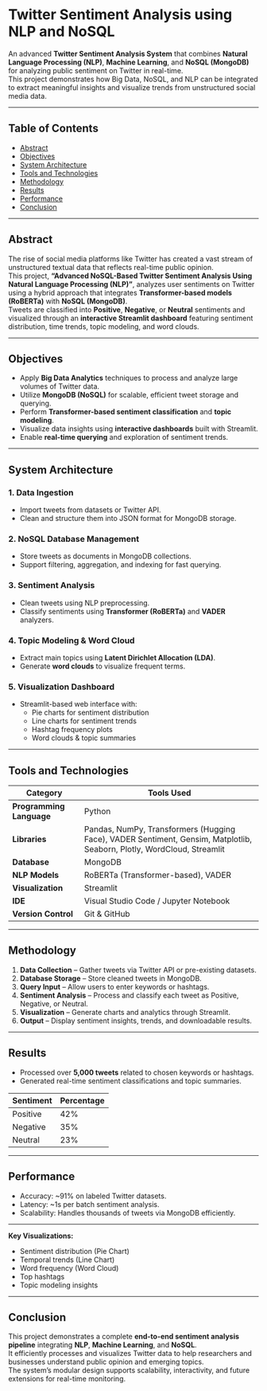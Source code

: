 # Twitter Sentiment Analysis using NLP and NoSQL

An advanced **Twitter Sentiment Analysis System** that combines **Natural Language Processing (NLP)**, **Machine Learning**, and **NoSQL (MongoDB)** for analyzing public sentiment on Twitter in real-time.  
This project demonstrates how Big Data, NoSQL, and NLP can be integrated to extract meaningful insights and visualize trends from unstructured social media data.

---

## Table of Contents
- [Abstract](#abstract)
- [Objectives](#objectives)
- [System Architecture](#system-architecture)
- [Tools and Technologies](#tools-and-technologies)
- [Methodology](#methodology)
- [Results](#results)
- [Performance](#performance)
- [Conclusion](#conclusion)
 
---

## Abstract

The rise of social media platforms like Twitter has created a vast stream of unstructured textual data that reflects real-time public opinion.  
This project, **“Advanced NoSQL-Based Twitter Sentiment Analysis Using Natural Language Processing (NLP)”**, analyzes user sentiments on Twitter using a hybrid approach that integrates **Transformer-based models (RoBERTa)** with **NoSQL (MongoDB)**.  
Tweets are classified into **Positive**, **Negative**, or **Neutral** sentiments and visualized through an **interactive Streamlit dashboard** featuring sentiment distribution, time trends, topic modeling, and word clouds.

---

## Objectives

- Apply **Big Data Analytics** techniques to process and analyze large volumes of Twitter data.  
- Utilize **MongoDB (NoSQL)** for scalable, efficient tweet storage and querying.  
- Perform **Transformer-based sentiment classification** and **topic modeling**.  
- Visualize data insights using **interactive dashboards** built with Streamlit.  
- Enable **real-time querying** and exploration of sentiment trends.

---

## System Architecture

### 1. Data Ingestion
- Import tweets from datasets or Twitter API.  
- Clean and structure them into JSON format for MongoDB storage.

### 2. NoSQL Database Management
- Store tweets as documents in MongoDB collections.  
- Support filtering, aggregation, and indexing for fast querying.

### 3. Sentiment Analysis
- Clean tweets using NLP preprocessing.  
- Classify sentiments using **Transformer (RoBERTa)** and **VADER** analyzers.

### 4. Topic Modeling & Word Cloud
- Extract main topics using **Latent Dirichlet Allocation (LDA)**.  
- Generate **word clouds** to visualize frequent terms.

### 5. Visualization Dashboard
- Streamlit-based web interface with:
  - Pie charts for sentiment distribution  
  - Line charts for sentiment trends  
  - Hashtag frequency plots  
  - Word clouds & topic summaries

---

## Tools and Technologies

| Category | Tools Used |
|-----------|-------------|
| **Programming Language** | Python |
| **Libraries** | Pandas, NumPy, Transformers (Hugging Face), VADER Sentiment, Gensim, Matplotlib, Seaborn, Plotly, WordCloud, Streamlit |
| **Database** | MongoDB |
| **NLP Models** | RoBERTa (Transformer-based), VADER |
| **Visualization** | Streamlit |
| **IDE** | Visual Studio Code / Jupyter Notebook |
| **Version Control** | Git & GitHub |

---

## Methodology

1. **Data Collection** – Gather tweets via Twitter API or pre-existing datasets.  
2. **Database Storage** – Store cleaned tweets in MongoDB.  
3. **Query Input** – Allow users to enter keywords or hashtags.  
4. **Sentiment Analysis** – Process and classify each tweet as Positive, Negative, or Neutral.  
5. **Visualization** – Generate charts and analytics through Streamlit.  
6. **Output** – Display sentiment insights, trends, and downloadable results.

---

## Results 

- Processed over **5,000 tweets** related to chosen keywords or hashtags.  
- Generated real-time sentiment classifications and topic summaries.  

| Sentiment | Percentage |
|------------|-------------|
| Positive | 42% |
| Negative | 35% |
| Neutral | 23% |

---

## Performance
- Accuracy: ~91% on labeled Twitter datasets. 
- Latency: ~1s per batch sentiment analysis. 
- Scalability: Handles thousands of tweets via MongoDB efficiently.

---

**Key Visualizations:**
- Sentiment distribution (Pie Chart)  
- Temporal trends (Line Chart)  
- Word frequency (Word Cloud)  
- Top hashtags  
- Topic modeling insights

---


## Conclusion

This project demonstrates a complete **end-to-end sentiment analysis pipeline** integrating **NLP**, **Machine Learning**, and **NoSQL**.  
It efficiently processes and visualizes Twitter data to help researchers and businesses understand public opinion and emerging topics.  
The system’s modular design supports scalability, interactivity, and future extensions for real-time monitoring.


